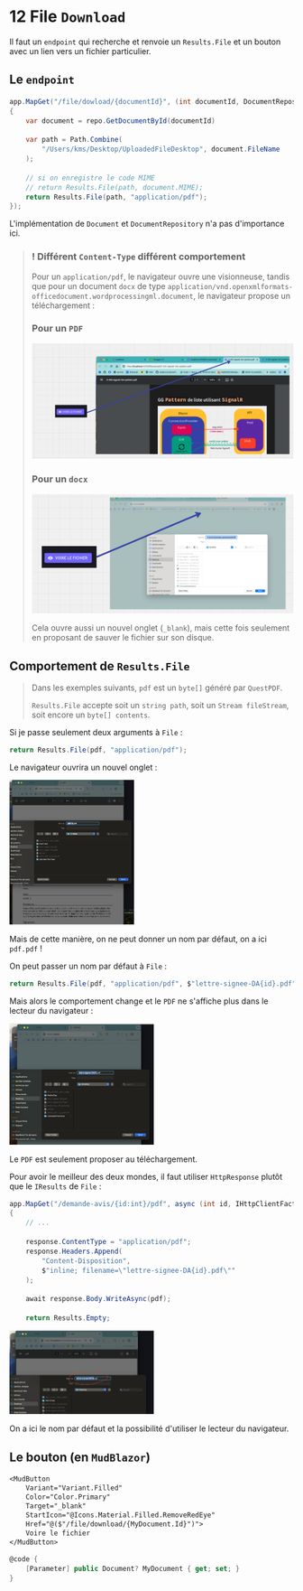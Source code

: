 # 12 File `Download`

Il faut un `endpoint` qui recherche et renvoie un `Results.File` et un bouton avec un lien vers un fichier particulier.



## Le `endpoint`

```cs
app.MapGet("/file/dowload/{documentId}", (int documentId, DocumentRepository repo) =>
{
    var document = repo.GetDocumentById(documentId)
    
    var path = Path.Combine(
        "/Users/kms/Desktop/UploadedFileDesktop", document.FileName
    );
    
    // si on enregistre le code MIME 
    // return Results.File(path, document.MIME);
    return Results.File(path, "application/pdf");
});
```

L'implémentation de `Document` et `DocumentRepository` n'a pas d'importance ici.

> ###  ! Différent `Content-Type` différent comportement
>
> Pour un `application/pdf`, le navigateur ouvre une visionneuse, tandis que pour un document `docx` de type `application/vnd.openxmlformats-officedocument.wordprocessingml.document`, le navigateur propose un téléchargement :
>
> ### Pour un `PDF`
>
> <img src="assets/pour-pdf-ouverture-onglet.png" alt="pour-pdf-ouverture-onglet" />
>
> ### Pour un `docx`
>
> <img src="assets/pour-un-docx-ouverture-telechargement.png" alt="pour-un-docx-ouverture-telechargement" />
>
> Cela ouvre aussi un nouvel onglet (`_blank`), mais cette fois seulement en proposant de sauver le fichier sur son disque.



## Comportement de `Results.File`

> Dans les exemples suivants,  `pdf` est un `byte[]` généré par `QuestPDF`.
>
> `Results.File` accepte soit un `string path`, soit un `Stream fileStream`, soit encore un `byte[] contents`.

Si je passe seulement deux arguments à `File` :

```cs
return Results.File(pdf, "application/pdf");
```

Le navigateur ouvrira un nouvel onglet :

<img src="assets/name-of-generated-pdf-suck.png" alt="name-of-generated-pdf-suck" style="zoom:25%;" />

Mais de cette manière, on ne peut donner un nom par défaut, on a ici `pdf.pdf` !

On peut passer un nom par défaut à `File` :

```cs
return Results.File(pdf, "application/pdf", $"lettre-signee-DA{id}.pdf");
```

Mais alors le comportement change et le `PDF` ne s'affiche plus dans le lecteur du navigateur :

<img src="assets/good-name-but-suck-behavior.png" alt="good-name-but-suck-behavior" style="zoom:25%;" />

Le `PDF` est seulement proposer au téléchargement.

Pour avoir le meilleur des deux mondes, il faut utiliser `HttpResponse` plutôt que le `IResults` de `File` :

```cs
app.MapGet("/demande-avis/{id:int}/pdf", async (int id, IHttpClientFactory factory, QuestPdfService questPdf, HttpResponse response) =>
{
    // ...
    
    response.ContentType = "application/pdf";
    response.Headers.Append(
        "Content-Disposition", 
        $"inline; filename=\"lettre-signee-DA{id}.pdf\""
    );
    
    await response.Body.WriteAsync(pdf);
    
    return Results.Empty;
```

<img src="assets/best-of-the-two-world-pdf-upload.png" alt="best-of-the-two-world-pdf-upload" style="zoom:25%;" />

On a ici le nom par défaut et la possibilité d'utiliser le lecteur du navigateur.



## Le bouton (en `MudBlazor`)

```react
<MudButton 
    Variant="Variant.Filled"
    Color="Color.Primary"
    Target="_blank"
    StartIcon="@Icons.Material.Filled.RemoveRedEye"
    Href="@($"/file/download/{MyDocument.Id}")">
    Voire le fichier
</MudButton>                                           
```

```cs
@code {
	[Parameter] public Document? MyDocument { get; set; }
}   
```

